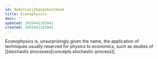 ```yaml
---
id: 9w9z7cazj2bqvguhunlmeak
title: Econophysics
desc: ''
updated: 1655441183941
created: 1655441183941
---
```


Econophysics is, unsurprisingly given the name, the application of techniques usually reserved for physics to economics, such as studies of [[stochastic processes|concepts.stochastic-process]].
